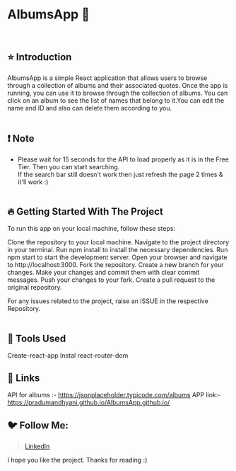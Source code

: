 # AlbumsApp 🚀

<br/>

## ⭐ Introduction

AlbumsApp is a simple React application that allows users to browse through a collection of albums and their associated quotes.
Once the app is running, you can use it to browse through the collection of albums. You can click on an album to see the list of names that belong to it.You can edit the name and ID and also can delete them according to you.
   <br/>
   <br/>

## ❗ Note

-  Please wait for 15 seconds for the API to load properly as it is in the Free Tier. Then you can start searching. <br/>
   If the search bar still doesn't work then just refresh the page 2 times & it'll work :)
   <br/>
   <br/>

## 🔥 Getting Started With The Project
To run this app on your local machine, follow these steps:

Clone the repository to your local machine.
Navigate to the project directory in your terminal.
Run npm install to install the necessary dependencies.
Run npm start to start the development server.
Open your browser and navigate to http://localhost:3000.
Fork the repository.
Create a new branch for your changes.
Make your changes and commit them with clear commit messages.
Push your changes to your fork.
Create a pull request to the original repository.

For any issues related to the project, raise an ISSUE in the respective Repository.
<br/>
<br/>

## 🔨 Tools Used

Create-react-app
Instal react-router-dom


## 🔗 Links
API for albums :- https://jsonplaceholder.typicode.com/albums
APP link:-https://pradumandhyani.github.io/AlbumsApp.github.io/
<br/>




## 🐦 Follow Me:



> [LinkedIn](https://www.linkedin.com/in/pradumb-dhyani-97a568241/)


I hope you like the project. Thanks for reading :)
